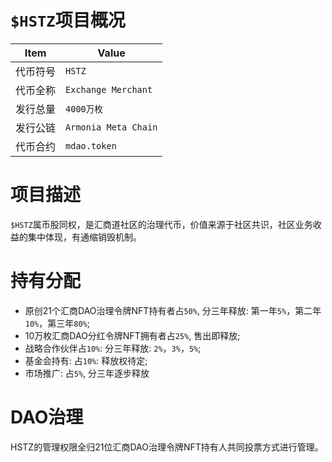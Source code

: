 # `$HSTZ`项目概况

|Item | Value|
|--|--|
| 代币符号 | `HSTZ` |
| 代币全称 | `Exchange Merchant` |
| 发行总量 | `4000万枚` |
| 发行公链 | `Armonia Meta Chain`|
| 代币合约 | `mdao.token` |

# 项目描述

`$HSTZ`属币股同权，是汇商道社区的治理代币，价值来源于社区共识，社区业务收益的集中体现，有通缩销毁机制。

# 持有分配

* 原创21个汇商DAO治理令牌NFT持有者占`50%`, 分三年释放: 第一年`5%`，第二年`10%`，第三年`80%`;
* 10万枚汇商DAO分红令牌NFT拥有者占`25%`, 售出即释放;
* 战略合作伙伴占`10%`: 分三年释放: `2%`，`3%`，`5%`;
* 基金会持有: 占`10%`: 释放权待定;
* 市场推广: 占`5%`, 分三年逐步释放
  
# DAO治理

HSTZ的管理权限全归21位汇商DAO治理令牌NFT持有人共同投票方式进行管理。